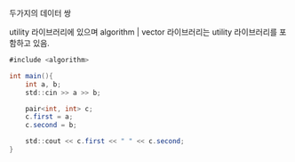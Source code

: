 두가지의 데이터 쌍

utility 라이브러리에 있으며 algorithm | vector 라이브러리는 utility 라이브러리를 포함하고 있음.

```cs
#include <algorithm>

int main(){
    int a, b;
    std::cin >> a >> b;

    pair<int, int> c;
    c.first = a;
    c.second = b;

    std::cout << c.first << " " << c.second;
}
```